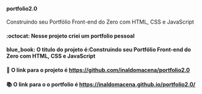 #### portfolio2.0

Construindo seu Portfólio Front-end do Zero com HTML, CSS e JavaScript

#### :octocat:    Nesse projeto criei um portfolio pessoal <br>
#### blue_book: O titulo do projeto é:Construindo seu Portfólio Front-end do Zero com HTML, CSS e JavaScript   <br>
#### :pushpin:    O link para o projeto é  https://github.com/inaldomacena/portfolio2.0 <br>
#### :books:      O link para o o portfolio é  https://inaldomacena.github.io/portfolio2.0/
 
